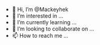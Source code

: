 - 👋 Hi, I’m @Mackeyhek
- 👀 I’m interested in ...
- 🌱 I’m currently learning ...
- 💞️ I’m looking to collaborate on ...
- 📫 How to reach me ...

<!---
Mackeyhek/Mackeyhek is a ✨ special ✨ repository because its `README.md` (this file) appears on your GitHub profile.
You can click the Preview link to take a look at your changes.
--->

